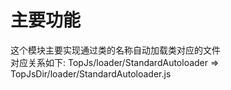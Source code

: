 # 主要功能
这个模块主要实现通过类的名称自动加载类对应的文件</br>
对应关系如下: TopJs/loader/StandardAutoloader => TopJsDir/loader/StandardAutoloader.js

